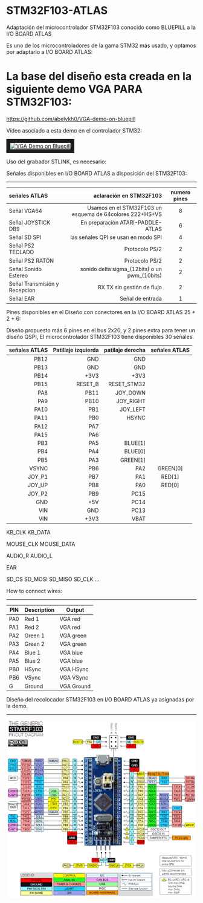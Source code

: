 # STM32F103-ATLAS
   Adaptación del microcontrolador STM32F103 conocido como BLUEPILL a la I/O BOARD ATLAS

   Es uno de los microcontroladores de la gama STM32 más usado, y optamos por adaptarlo a I/O BOARD ATLAS:
   
#   La base del diseño esta creada en la siguiente demo VGA PARA STM32F103:

https://github.com/abelykh0/VGA-demo-on-bluepill

Vídeo asociado a esta demo en el controlador STM32:

<a href="http://www.youtube.com/watch?feature=player_embedded&v=97oakB1NX68
" target="_blank"><img src="http://img.youtube.com/vi/97oakB1NX68/0.jpg" 
alt="VGA Demo on Bluepill" width="480" height="360" border="10" /></a>

Uso del grabador STLINK, es necesario:

Señales disponibles en I/O BOARD ATLAS a disposición del STM32F103:

---

señales ATLAS| aclaración en STM32F103 | numero pines
| :--- | ---: | :---:
Señal VGA64 |Usamos en el STM32F103 un esquema de 64colores 222+HS+VS | 8
Señal JOYSTICK DB9 | En preparación ATARI-PADDLE-ATLAS  | 6
Señal SD SPI | las señales QPI se usan en modo SPI| 4
Señal PS2 TECLADO  | Protocolo PS/2 | 2
Señal PS2 RATÓN | Protocolo PS/2 | 2
Señal Sonido Estereo | sonido delta sigma_(12bits) o un pwm_(10bits)| 2
Señal Transmisión y Recepcion | RX TX sin gestión de flujo| 2
Señal EAR | Señal de entrada | 1

Pines disponibles en el Diseño con conectores en la I/O BOARD ATLAS 25 + 2 + 6:

Diseño propuesto más 6 pines en el bus 2x20, y 2 pines extra para tener un diseño QSPI, El microcontrolador STM32F103 tiene disponibles 30 señales.

señales ATLAS | Patillaje izquierda | patilaje derecha | señales ATLAS
| ---: | ---: | ---: | :---: 
  | PB12  | GND | GND
  | PB13 | GND| GND
  | PB14 | +3V3 | +3V3
| PB15 | RESET_B | RESET_STM32
| PA8 | PB11 | JOY_DOWN
| PA9 | PB10 | JOY_RIGHT
| PA10 | PB1 | JOY_LEFT
| PA11 | PB0 | HSYNC
| PA12 | PA7 | 
| PA15 | PA6  | 
| PB3 | PA5 | BLUE[1]
| PB4 | PA4 | BLUE[0]
| PB5 | PA3 | GREEN[1]
VSYNC | PB6 | PA2 | GREEN[0]
JOY_P1| PB7 | PA1 | RED[1]
JOY_UP| PB8 | PA0| RED[0]
JOY_P2| PB9 | PC15 | 
GND| +5V | PC14 | 
VIN| GND | PC13 | 
VIN| +3V3 | VBAT|

KB_CLK
KB_DATA

MOUSE_CLK
MOUSE_DATA

AUDIO_R
AUDIO_L

EAR 

SD_CS
SD_MOSI
SD_MISO
SD_CLK
...


How to connect wires:

---

| PIN | Description |  Output |
| --- | ----------- | ------ |
| PA0 | Red 1 | VGA red 
| PA1 | Red 2 |  VGA red 
| PA2 | Green 1 |  VGA green 
| PA3 | Green 2 |  VGA green 
| PA4 | Blue 1 |  VGA blue 
| PA5 | Blue 2 |  VGA blue 
| PB0 | HSync |  VGA HSync 
| PB6 | VSync |  VGA VSync 
| G | Ground |  VGA Ground 


Diseño del recolocador STM32F103 en I/O BOARD ATLAS ya asignadas por la demo.

---


![STM32](https://github.com/AtlasFPGA/STM32F103-ATLAS/blob/main/FOTOS/stm32f103-blue-pill-pinout.png)
